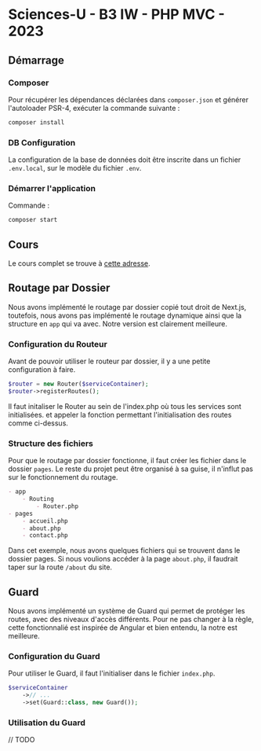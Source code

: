 # Sciences-U - B3 IW - PHP MVC - 2023

## Démarrage

### Composer

Pour récupérer les dépendances déclarées dans `composer.json` et générer l'autoloader PSR-4, exécuter la commande suivante :

```bash
composer install
```

### DB Configuration

La configuration de la base de données doit être inscrite dans un fichier `.env.local`, sur le modèle du fichier `.env`.

### Démarrer l'application

Commande :

```bash
composer start
```

## Cours

Le cours complet se trouve à [cette adresse](https://ld-web.github.io/su-2023-php-mvc-course/).

## Routage par Dossier

Nous avons implémenté le routage par dossier copié tout droit de Next.js, toutefois, nous avons pas implémenté le routage dynamique ainsi que la structure en ``app`` qui va avec. Notre version est clairement meilleure.

### Configuration du Routeur

Avant de pouvoir utiliser le routeur par dossier, il y a une petite configuration à faire.

```php
$router = new Router($serviceContainer);
$router->registerRoutes();
```

Il faut initaliser le Router au sein de l'index.php où tous les services sont initialisées. et appeler la fonction permettant l'initialisation des routes comme ci-dessus.

### Structure des fichiers

Pour que le routage par dossier fonctionne, il faut créer les fichier dans le dossier ``pages``. Le reste du projet peut être organisé à sa guise, il n'influt pas sur le fonctionnement du routage.

```markdown
- app
    - Routing
        - Router.php
- pages
    - accueil.php
    - about.php
    - contact.php
```
Dans cet exemple, nous avons quelques fichiers qui se trouvent dans le dossier pages. Si nous voulions accéder à la page ``about.php``, il faudrait taper sur la route ``/about`` du site.

## Guard

Nous avons implémenté un système de Guard qui permet de protéger les routes, avec des niveaux d'accès différents. Pour ne pas changer à la règle, cette fonctionnalié est inspirée de Angular et bien entendu, la notre est meilleure.

### Configuration du Guard

Pour utiliser le Guard, il faut l'initialiser dans le fichier ``index.php``.

```php
$serviceContainer
    ->// ...
    ->set(Guard::class, new Guard());
```

### Utilisation du Guard
// TODO
